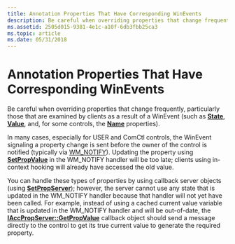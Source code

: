 ```yaml
---
title: Annotation Properties That Have Corresponding WinEvents
description: Be careful when overriding properties that change frequently, particularly those that are examined by clients as a result of a WinEvent (such as State, Value, and, for some controls, the Name properties).
ms.assetid: 2505d015-9381-4e1c-a10f-6db3fbb25ca3
ms.topic: article
ms.date: 05/31/2018
---
```


# Annotation Properties That Have Corresponding WinEvents

Be careful when overriding properties that change frequently, particularly those that are examined by clients as a result of a WinEvent (such as [**State**](state-property.md), [**Value**](value-property.md), and, for some controls, the [**Name**](name-property.md) properties).

In many cases, especially for USER and ComCtl controls, the WinEvent signaling a property change is sent before the owner of the control is notified (typically via [WM\_NOTIFY](https://go.microsoft.com/fwlink/p/?linkid=177963)). Updating the property using [**SetPropValue**](/windows/desktop/api/Oleacc/nf-oleacc-iaccpropservices-setpropvalue) in the WM\_NOTIFY handler will be too late; clients using in-context hooking will already have accessed the old value.

You can handle these types of properties by using callback server objects (using [**SetPropServer**](/windows/desktop/api/Oleacc/nf-oleacc-iaccpropservices-setpropserver)); however, the server cannot use any state that is updated in the WM\_NOTIFY handler because that handler will not yet have been called. For example, instead of using a cached current value variable that is updated in the WM\_NOTIFY handler and will be out-of-date, the [**IAccPropServer::GetPropValue**](/windows/desktop/api/Oleacc/nf-oleacc-iaccpropserver-getpropvalue) callback object should send a message directly to the control to get its true current value to generate the required property.

 

 




